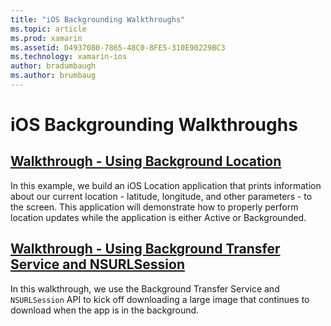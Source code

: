 ```yaml
---
title: "iOS Backgrounding Walkthroughs"
ms.topic: article
ms.prod: xamarin
ms.assetid: D4937080-7865-48C0-8FE5-310E90229BC3
ms.technology: xamarin-ios
author: bradumbaugh
ms.author: brumbaug
---
```


# iOS Backgrounding Walkthroughs

##  [Walkthrough - Using Background Location](~/ios/app-fundamentals/backgrounding/ios-backgrounding-walkthroughs/location-walkthrough.md)

In this example, we build an iOS Location application that prints information about our current location - latitude, longitude, and other parameters - to the screen. This application will demonstrate how to properly perform location updates while the application is either Active or Backgrounded.

##  [Walkthrough - Using Background Transfer Service and NSURLSession](~/ios/app-fundamentals/backgrounding/ios-backgrounding-walkthroughs/background-transfer-walkthrough.md)

In this walkthrough, we use the Background Transfer Service and `NSURLSession` API to kick off downloading a large image that continues to download when the app is in the background.
